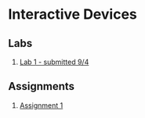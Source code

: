 # Interactive Devices

## Labs
1. [Lab 1 - submitted 9/4](https://github.com/chrisbrownell/IDD-Fa18-Lab1-ckb77)

## Assignments
1. [Assignment 1](//google.com)
